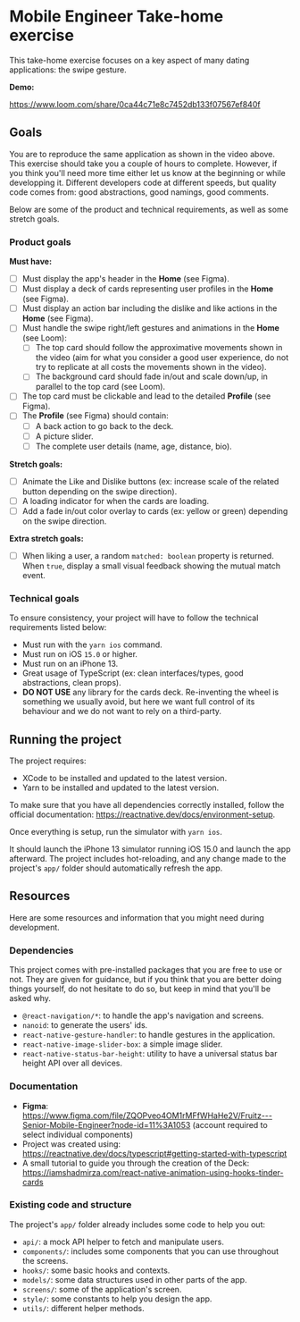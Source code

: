 # Mobile Engineer Take-home exercise

This take-home exercise focuses on a key aspect of many dating applications: the swipe gesture.

**Demo:**

https://www.loom.com/share/0ca44c71e8c7452db133f07567ef840f

## Goals

You are to reproduce the same application as shown in the video above. This exercise should take you a couple of hours to complete. However, if you think you'll need more time either let us know at the beginning or while developping it. Different developers code at different speeds, but quality code comes from: good abstractions, good namings, good comments.

Below are some of the product and technical requirements, as well as some stretch goals.

### Product goals

**Must have:**

- [ ] Must display the app's header in the **Home** (see Figma).
- [ ] Must display a deck of cards representing user profiles in the **Home** (see Figma).
- [ ] Must display an action bar including the dislike and like actions in the **Home** (see Figma).
- [ ] Must handle the swipe right/left gestures and animations in the **Home** (see Loom):
  - [ ] The top card should follow the approximative movements shown in the video (aim for what you consider a good user experience, do not try to replicate at all costs the movements shown in the video).
  - [ ] The background card should fade in/out and scale down/up, in parallel to the top card (see Loom).
- [ ] The top card must be clickable and lead to the detailed **Profile** (see Figma).
- [ ] The **Profile** (see Figma) should contain:
  - [ ] A back action to go back to the deck.
  - [ ] A picture slider.
  - [ ] The complete user details (name, age, distance, bio).

**Stretch goals:**

- [ ] Animate the Like and Dislike buttons (ex: increase scale of the related button depending on the swipe direction).
- [ ] A loading indicator for when the cards are loading.
- [ ] Add a fade in/out color overlay to cards (ex: yellow or green) depending on the swipe direction.

**Extra stretch goals:**

- [ ] When liking a user, a random `matched: boolean` property is returned. When `true`, display a small visual feedback showing the mutual match event.

### Technical goals

To ensure consistency, your project will have to follow the technical requirements listed below:

- Must run with the `yarn ios` command.
- Must run on iOS `15.0` or higher.
- Must run on an iPhone 13.
- Great usage of TypeScript (ex: clean interfaces/types, good abstractions, clean props).
- **DO NOT USE** any library for the cards deck. Re-inventing the wheel is something we usually avoid, but here we want full control of its behaviour and we do not want to rely on a third-party.

## Running the project

The project requires:

- XCode to be installed and updated to the latest version.
- Yarn to be installed and updated to the latest version.

To make sure that you have all dependencies correctly installed, follow the official documentation: https://reactnative.dev/docs/environment-setup.

Once everything is setup, run the simulator with `yarn ios`.

It should launch the iPhone 13 simulator running iOS 15.0 and launch the app afterward. The project includes hot-reloading, and any change made to the project's `app/` folder should automatically refresh the app.

## Resources

Here are some resources and information that you might need during development.

### Dependencies

This project comes with pre-installed packages that you are free to use or not. They are given for guidance, but if you think that you are better doing things yourself, do not hesitate to do so, but keep in mind that you'll be asked why.

- `@react-navigation/*`: to handle the app's navigation and screens.
- `nanoid`: to generate the users' ids.
- `react-native-gesture-handler`: to handle gestures in the application.
- `react-native-image-slider-box`: a simple image slider.
- `react-native-status-bar-height`: utility to have a universal status bar height API over all devices.

### Documentation

- **Figma**: https://www.figma.com/file/ZQOPveo4OM1rMFfWHaHe2V/Fruitz---Senior-Mobile-Engineer?node-id=11%3A1053 (account required to select individual components)
- Project was created using: https://reactnative.dev/docs/typescript#getting-started-with-typescript
- A small tutorial to guide you through the creation of the Deck: https://iamshadmirza.com/react-native-animation-using-hooks-tinder-cards

### Existing code and structure

The project's `app/` folder already includes some code to help you out:

- `api/`: a mock API helper to fetch and manipulate users.
- `components/`: includes some components that you can use throughout the screens.
- `hooks/`: some basic hooks and contexts.
- `models/`: some data structures used in other parts of the app.
- `screens/`: some of the application's screen.
- `style/`: some constants to help you design the app.
- `utils/`: different helper methods.
